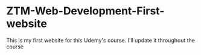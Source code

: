 # ZTM-Web-Development-First-website
This is my first website for this Udemy's course. I'll update it throughout the course
